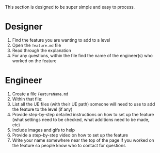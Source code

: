 This section is designed to be super simple and easy to process.
# Designer
1. Find the feature you are wanting to add to a level
2. Open the `feature.md` file
3. Read through the explanation
4. For any questions, within the file find the name of the engineer(s) who worked on the feature

# Engineer
1. Create a file `FeatureName.md`
2. Within that file:
3. List all the UE files (with their UE path) someone will need to use to add the feature to the level (if any)
4. Provide step-by-step detailed instructions on how to set up the feature (what settings need to be checked, what additions need to be made, etc)
5. Include images and gifs to help
6. Provide a step-by-step video on how to set up the feature
7. Write your name somewhere near the top of the page if you worked on the feature so people know who to contact for questions
